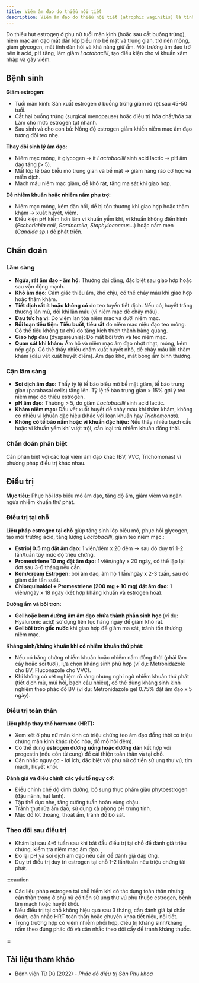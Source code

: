 ```yaml
---
title: Viêm âm đạo do thiếu nội tiết
description: Viêm âm đạo do thiếu nội tiết (atrophic vaginitis) là tình trạng thường gặp ở phụ nữ mãn kinh hoặc sau cắt buồng trứng khi giảm nồng độ estrogen dẫn đến teo niêm mạc âm đạo.
---
```


Do thiếu hụt estrogen ở phụ nữ tuổi mãn kinh (hoặc sau cắt buồng trứng), niêm mạc âm đạo mất dần lớp biểu mô bề mặt và trung gian, trở nên mỏng, giảm glycogen, mất tính đàn hồi và khả năng giữ ẩm. Môi trường âm đạo trở nên ít acid, pH tăng, làm giảm _Lactobacilli_, tạo điều kiện cho vi khuẩn xâm nhập và gây viêm.

## Bệnh sinh

**Giảm estrogen:**

- Tuổi mãn kinh: Sản xuất estrogen ở buồng trứng giảm rõ rệt sau 45-50 tuổi.
- Cắt hai buồng trứng (surgical menopause) hoặc điều trị hóa chất/hóa xạ: Làm cho mức estrogen tụt nhanh.
- Sau sinh và cho con bú: Nồng độ estrogen giảm khiến niêm mạc âm đạo tương đối teo nhẹ.

**Thay đổi sinh lý âm đạo:**

- Niêm mạc mỏng, ít glycogen → ít _Lactobacilli_ sinh acid lactic → pH âm đạo tăng (> 5).
- Mất lớp tế bào biểu mô trung gian và bề mặt → giảm hàng rào cơ học và miễn dịch.
- Mạch máu niêm mạc giảm, dễ khô rát, tăng ma sát khi giao hợp.

**Dễ nhiễm khuẩn hoặc nhiễm nấm phụ trợ:**

- Niêm mạc mỏng, kém đàn hồi, dễ bị tổn thương khi giao hợp hoặc thăm khám → xuất huyết, viêm.
- Điều kiện pH kiềm hơn làm vi khuẩn yếm khí, vi khuẩn không điển hình (_Escherichia coli_, _Gardnerella_, _Staphylococcus_...) hoặc nấm men (_Candida sp_.) dễ phát triển.

## Chẩn đoán

### Lâm sàng

- **Ngứa, rát âm đạo - âm hộ:** Thường dai dẳng, đặc biệt sau giao hợp hoặc sau vận động mạnh.
- **Khô âm đạo:** Cảm giác thiếu ẩm, khó chịu, có thể chảy máu khi giao hợp hoặc thăm khám.
- **Tiết dịch rất ít hoặc không có** do teo tuyến tiết dịch. Nếu có, huyết trắng thường lẫn mủ, đôi khi lẫn máu (vì niêm mạc dễ chảy máu).
- **Đau tức hạ vị:** Do viêm lan tỏa niêm mạc và dưới niêm mạc.
- **Rối loạn tiểu tiện:** **Tiểu buốt, tiểu rắt** do niêm mạc niệu đạo teo mỏng. Có thể tiểu không tự chủ do tăng kích thích thành bàng quang.
- **Giao hợp đau** (dyspareunia): Do mất bôi trơn và teo niêm mạc.
- **Quan sát khi khám:** Âm hộ và niêm mạc âm đạo nhợt nhạt, mỏng, kém nếp gấp. Có thể thấy nhiều chấm xuất huyết nhỏ, dễ chảy máu khi thăm khám (dấu vết xuất huyết điểm). Âm đạo khô, mất bóng ẩm bình thường.

### Cận lâm sàng

- **Soi dịch âm đạo:** Thấy tỷ lệ tế bào biểu mô bề mặt giảm, tế bào trung gian (parabasal cells) tăng lên. Tỷ lệ tế bào trung gian > 15% gợi ý teo niêm mạc do thiếu estrogen.
- **pH âm đạo:** Thường > 5, do giảm _Lactobacilli_ sinh acid lactic.
- **Khám niêm mạc:** Dấu vết xuất huyết dễ chảy máu khi thăm khám, không có nhiều vi khuẩn đặc hiệu (khác với loạn khuẩn hay _Trichomonas_).
- **Không có tế bào nấm hoặc vi khuẩn đặc hiệu:** Nếu thấy nhiều bạch cầu hoặc vi khuẩn yếm khí vượt trội, cần loại trừ nhiễm khuẩn đồng thời.

### Chẩn đoán phân biệt

Cần phân biệt với các loại viêm âm đạo khác (BV, VVC, Trichomonas) vì phương pháp điều trị khác nhau.

## Điều trị

**Mục tiêu:** Phục hồi lớp biểu mô âm đạo, tăng độ ẩm, giảm viêm và ngăn ngừa nhiễm khuẩn thứ phát.

### Điều trị tại chỗ

**Liệu pháp estrogen tại chỗ** giúp tăng sinh lớp biểu mô, phục hồi glycogen, tạo môi trường acid, tăng lượng _Lactobacilli_, giảm teo niêm mạc.:

- **Estriol 0.5 mg đặt âm đạo:** 1 viên/đêm x 20 đêm → sau đó duy trì 1-2 lần/tuần tùy mức độ triệu chứng.
- **Promestriene 10 mg đặt âm đạo:** 1 viên/ngày x 20 ngày, có thể lặp lại đợt sau 3-6 tháng nếu cần.
- **Kem/cream Estrogen:** bôi âm đạo, âm hộ 1 lần/ngày x 2-3 tuần, sau đó giảm dần tần suất.
- **Chlorquinaldol + Promestriene (200 mg + 10 mg) đặt âm đạo:** 1 viên/ngày x 18 ngày (kết hợp kháng khuẩn và estrogen hóa).

**Dưỡng ẩm và bôi trơn:**

- **Gel hoặc kem dưỡng ẩm âm đạo chứa thành phần sinh học** (ví dụ: Hyaluronic acid) sử dụng liên tục hàng ngày để giảm khô rát.
- **Gel bôi trơn gốc nước** khi giao hợp để giảm ma sát, tránh tổn thương niêm mạc.

**Kháng sinh/kháng khuẩn khi có nhiễm khuẩn thứ phát:**

- Nếu có bằng chứng nhiễm khuẩn hoặc nhiễm nấm đồng thời (phải làm cấy hoặc soi tươi), lựa chọn kháng sinh phù hợp (ví dụ: Metronidazole cho BV, Fluconazole cho VVC).
- Khi không có xét nghiệm rõ ràng nhưng nghi ngờ nhiễm khuẩn thứ phát (tiết dịch mủ, mùi hôi, bạch cầu nhiều), có thể dùng kháng sinh kinh nghiệm theo phác đồ BV (ví dụ: Metronidazole gel 0.75% đặt âm đạo x 5 ngày).

### Điều trị toàn thân

**Liệu pháp thay thế hormone (HRT):**

- Xem xét ở phụ nữ mãn kinh có triệu chứng teo âm đạo đồng thời có triệu chứng mãn kinh khác (bốc hỏa, đổ mồ hôi đêm).
- Có thể dùng **estrogen đường uống hoặc đường dán** kết hợp với progestin (nếu còn tử cung) để cải thiện toàn thân và tại chỗ.
- Cân nhắc nguy cơ - lợi ích, đặc biệt với phụ nữ có tiền sử ung thư vú, tim mạch, huyết khối.

**Đánh giá và điều chỉnh các yếu tố nguy cơ:**

- Điều chỉnh chế độ dinh dưỡng, bổ sung thực phẩm giàu phytoestrogen (đậu nành, hạt lanh).
- Tập thể dục nhẹ, tăng cường tuần hoàn vùng chậu.
- Tránh thụt rửa âm đạo, sử dụng xà phòng pH trung tính.
- Mặc đồ lót thoáng, thoát ẩm, tránh đồ bó sát.

### Theo dõi sau điều trị

- Khám lại sau 4-6 tuần sau khi bắt đầu điều trị tại chỗ để đánh giá triệu chứng, kiểm tra niêm mạc âm đạo.
- Đo lại pH và soi dịch âm đạo nếu cần để đánh giá đáp ứng.
- Duy trì điều trị duy trì estrogen tại chỗ 1-2 lần/tuần nếu triệu chứng tái phát.

:::caution

- Các liệu pháp estrogen tại chỗ hiếm khi có tác dụng toàn thân nhưng cần thận trọng ở phụ nữ có tiền sử ung thư vú phụ thuộc estrogen, bệnh tim mạch hoặc huyết khối.
- Nếu điều trị tại chỗ không hiệu quả sau 3 tháng, cần đánh giá lại chẩn đoán, cân nhắc HRT toàn thân hoặc chuyển khoa tiết niệu, nội tiết.
- Trong trường hợp có viêm nhiễm phối hợp, điều trị kháng sinh/kháng nấm theo đúng phác đồ và cân nhắc theo dõi cấy để tránh kháng thuốc.

:::

## Tài liệu tham khảo

- Bệnh viện Từ Dũ (2022) - _Phác đồ điều trị Sản Phụ khoa_
